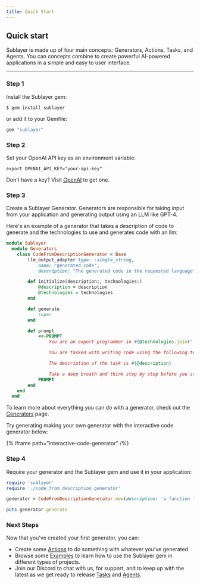```yaml
---
title: Quick Start
---
```


## Quick start

Sublayer is made up of four main concepts: Generators, Actions, Tasks, and
Agents. You can concepts combine to create powerful AI-powered applications in a
simple and easy to user interface.

---

### Step 1

Install the Sublayer gem:

```shell
$ gem install sublayer
```

or add it to your Gemfile:

```ruby
gem "sublayer"
```

### Step 2

Set your OpenAI API key as an environment variable:

```shell
export OPENAI_API_KEY="your-api-key"
```

Don't have a key? Visit [OpenAI](https://openai.com/product) to get one.

### Step 3

Create a Sublayer Generator. Generators are responsible for taking input from
your application and generating output using an LLM like GPT-4.

Here's an example of a generator that takes a description of code to generate
and the technologies to use and generates code with an llm:

```ruby
module Sublayer
  module Generators
    class CodeFromDescriptionGenerator < Base
        llm_output_adapter type: :single_string,
            name: "generated_code",
            description: "The generated code in the requested language"

        def initialize(description:, technologies:)
            @description = description
            @technologies = technologies
        end

        def generate
            super
        end

        def prompt
            <<-PROMPT
                You are an expert programmer in #{@technologies.join(", ")}.

                You are tasked with writing code using the following technologies: #{@technologies.join(", ")}.

                The description of the task is #{@description}

                Take a deep breath and think step by step before you start coding.
            PROMPT
        end
    end
  end
```

To learn more about everything you can do with a generator, check out the [Generators](/docs/concepts/generators) page.

Try generating making your own generator with the interactive code generator below:

{% iframe path="interactive-code-generator" /%}


### Step 4

Require your generator and the Sublayer gem and use it in your application:

```ruby
require 'sublayer'
require './code_from_description_generator'

generator = CodeFromDescriptionGenerator.new(description: 'a function that returns the first 10 happy numbers', technologies: ['ruby'])

puts generator.generate
```

### Next Steps

Now that you've created your first generator, you can:

* Create some [Actions](/docs/concepts/actions) to do something with whatever you've generated
* Browse some [Examples](/docs/guides/overview) to learn how to use the Sublayer gem in different types of projects.
* Join our Discord to chat with us, for support, and to keep up with the latest as we get ready to release [Tasks](/docs/concepts/tasks) and [Agents](/docs/concepts/agents).
